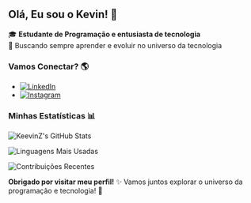 ## Olá, Eu sou o Kevin! 👋

🎓 **Estudante de Programação e entusiasta de tecnologia**  
🚀 Buscando sempre aprender e evoluir no universo da tecnologia


### Vamos Conectar? 🌎
- [![LinkedIn](https://img.shields.io/badge/-LinkedIn-blue?style=flat&logo=Linkedin&logoColor=white)](https://www.linkedin.com/in/kevin-davi-87821523b)
- [![Instagram](https://img.shields.io/badge/-Instagram-E4405F?style=flat&logo=Instagram&logoColor=white)](https://www.instagram.com/okevin.gg)
  
### Minhas Estatísticas 📊

![KeevinZ's GitHub Stats](https://github-readme-stats.vercel.app/api?username=KeevinZ&showicons=true&theme=gruvbox&count_private=true)

![Linguagens Mais Usadas](https://github-readme-stats.vercel.app/api/top-langs/?username=KeevinZ&layout=compact&theme=dracula)

![Contribuições Recentes](https://github-readme-streak-stats.herokuapp.com/?user=KeevinZ&showtheme=dracula)


**Obrigado por visitar meu perfil!** ✨ Vamos juntos explorar o universo da programação e tecnologia! 🚀

